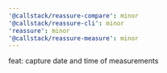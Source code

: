 ```yaml
---
'@callstack/reassure-compare': minor
'@callstack/reassure-cli': minor
'reassure': minor
'@callstack/reassure-measure': minor
---
```


feat: capture date and time of measurements
